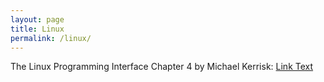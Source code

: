 ```yaml
---
layout: page
title: Linux
permalink: /linux/
---
```


The Linux Programming Interface Chapter 4 by Michael Kerrisk: [Link Text]({{site.url}}/tlpi/2023/05/22/the-linux-programming-interface.html)